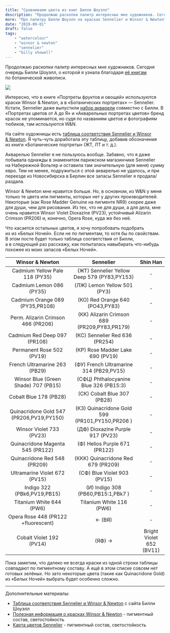```yaml
---
title: "Сравниваем цвета из книг Билли Шоуэлл"
description: "Продолжаю раскопки палитр интересных мне художников. Сегодня очередь Билли Шоуэлл, о которой я узнала благодаря её книгам по ботанической живописи."
more: "Про палитру Билли Шоуэлл на красках Sennelier и Winsor & Newton"
date: "2019-09-01"
draft: false
tags:
    - "watercolour"
    - "winsor & newton"
    - "sennelier"
    - "billy showell"
---
```


Продолжаю раскопки палитр интересных мне художников. Сегодня очередь Билли Шоуэлл, о которой я узнала благодаря [её книгам](https://www.mann-ivanov-ferber.ru/authors/billi-shouell/) по ботанической живописи.

![](https://www.mann-ivanov-ferber.ru/assets/images/books-new/akvarelnyie-portretyi-czvetov/Infographics.jpg)

Интересно, что в книге «Портреты фруктов и овощей» используются краски Winsor & Newton,
а в «Ботанических портретах» — Sennelier. Кстати, Sennelier даже выпустили [набор акварели](https://www.jacksonsart.com/billy-showell-sennelier-watercolour-paint-set-12-10ml-tubes-in-case) совместно с Билли. В  «Портретах цветов от А до Я» и «Акварельных портретах цветов» бренд красок не упоминается, но судя по названиям цветов и фотографиям тюбиков, там испоьзуются W&N.

На сайте художницы есть [таблица соответствия Sennelier и Winsor & Newton](https://www.billyshowell.com/images/downloads/Billy_Watercolour_Paint_Conversion_Chart.pdf). Я чуть-чуть доработала эту таблицу, добавив обозначения из книги «Ботанические портреты» (ЖТ, ЛТ и т. д.).

Акварелью Sennelier я не пользуюсь вообще. Забавно, что я даже побывала однажды в знаменитом парижском магазинчике Sennelier на Набережной Вольтер и оставила там значительную (для меня) сумму евро. Тем не менее, подружиться с этой акварелью не удалось, и при переезде из Новосибирска в Берлин все запасы Sennelier я продала/раздала.

Winsor & Newton мне нравится больше. Но, в основном, из W&N у меня только те цвета или пигменты, которых нет у других производителей. Некоторые (как Rose Madder Genuine на пигменте NR9) скорее даже для души, чем для рисования. Из тех, что не для души, а для дела, мне очень нравится Winsor Violet Dioxazine (PV23), устойчивый Alizarin Crimson (PR206) и, конечно, Opera Rose, куда же без неё.

Что касается остальных цветов, я хочу попробовать подобрать их из «Белых Ночей». Если не по пигментам, то хотя бы по свойствам. В этом посте будет только таблица соответствия от Билли, а в следующий раз расскажу, как попыталась навыбирать что-нибудь похожее из моих запасов «Белых Ночей».


| Winsor & Newton | Sennelier | Shin Han |
| :---------------------: |:---------:|:---------:|
| Cadmium Yellow Pale 118 (PY35) | (ЖТ) Sennelier Yellow Deep 579 (PY83,PY153) | - |
| Cadmium Lemon 086 (PY35)   | (ЛЖ) Lemon Yellow 501 (PY3) | - |
| Cadmium Orange 089 (PY35,PR108)     | (КО) Red Orange 640 (PO43,PY83) | - |
| Perm. Alizarin Crimson 466 (PR206) | (КК) Alizarin Crimson 689 (PR209,PY83,PR179) | - |
| Cadmium Red Deep 097 (PR108)   | (КС) Sennelier Red 636 (PR254) | - |
| Permanent Rose 502 (PV19)     | (КР) Rose Madder Lake 690 (PV19) | - |
| French Ultramarine 263 (PB29) | (ФУ) French Ultramarine 314 (PB29,PV15) | - |
| Winsor Blue (Green Shade) 707 (PB15) | (СФЦ) Phthalocyanine Blue 326 (PB15:3) | - |
| Cobalt Blue 178 (PB28) | (СК) Cobalt Blue 307 (PB28) | - |
| Quinacridone Gold 547 (PR206,PV19,PY150) | (КЗ) Quinacridone Gold 599 (PR101,PY150,PR206 ) | - |
| Winsor Violet 733 (PV23) | (ДФ) Dioxazine Purple 917 (PV23) | - |
| Quinacridone Magenta 545 (PR122) | (Ф) Helios Purple 671 (PR122) | - |
| Quinacridone Red 548 (PR209) | (ККК) Quinacridone Red 679 (PR209) | - |
| Ultramarine Violet 672 (PV15) | (СФ) Blue Violet 903 (PV15) | - |
| Indigo 322 (PBk6,PV19,PB15) | (И) Indigo 308 (PB60,PB15:1,PBk7 ) | - |
| Titanium White 644 (PW6) | Titanium White 116 (PW6) | - |
| Opera Rose 448 (PR122 +fluorescent) | <- (ВЯ) | - |
| Cobalt Violet 192 (PV14) | (ЯФ) -> | Bright Violet 652 (BV11) |

Пока заметим, что далеко не всегда краски из одной строки таблицы совпадают по пигментному составу. А ещё в этом списке совсем нет готовых зелёных.
Но зато некоторые цвета (такие как Quinacridone Gold) из «Белых Ночей» выбрать будет особенно сложно.

---


Дополнительные материалы:

- [Таблица соответствия Sennelier и Winsor & Newton](https://www.billyshowell.com/images/downloads/Billy_Watercolour_Paint_Conversion_Chart.pdf) с сайта Билли Шоуэлл
- [Полезная информация о красках Winsor & Newton](http://www.winsornewton.com/row/discover/resources/composition-permanence/professional-water-colour) - пигментный состав, светостойкость
- [Карта цветов Sennelier](http://www.sennelier.fr/article/photo/dossier107/ColorChart-ENG-WATERCOLOR.pdf) - пигментный состав, светостойкость
